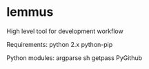lemmus
======

High level tool for development workflow


Requirements:
python 2.x
python-pip

Python modules:
argparse
sh
getpass
PyGithub

